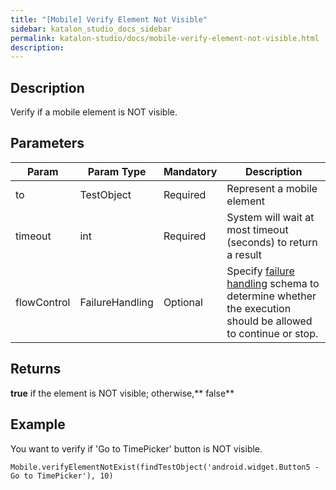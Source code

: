 ```yaml
---
title: "[Mobile] Verify Element Not Visible" 
sidebar: katalon_studio_docs_sidebar
permalink: katalon-studio/docs/mobile-verify-element-not-visible.html 
description: 
---
```

Description
-----------

Verify if a mobile element is NOT visible.

Parameters  
------------

| Param | Param Type | Mandatory | Description |
| --- | --- | --- | --- |
| to | TestObject  | Required | Represent a mobile element |
| timeout  | int | Required | System will wait at most timeout (seconds) to return a result |
| flowControl | FailureHandling | Optional | Specify [failure handling](https://docs.katalon.com/x/qAAM) schema to determine whether the execution should be allowed to continue or stop. |

Returns
-------

**true** if the element is NOT visible; otherwise,** false**

Example
-------

You want to verify if 'Go to TimePicker' button is NOT visible.

```
Mobile.verifyElementNotExist(findTestObject('android.widget.Button5 - Go to TimePicker'), 10)
```